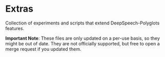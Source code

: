 # Extras

Collection of experiments and scripts that extend DeepSpeech-Polyglots features.

**Important Note**: These files are only updated on a per-use basis, so they might be out of date.
They are not officially supported, but free to open a merge request if you updated them.
